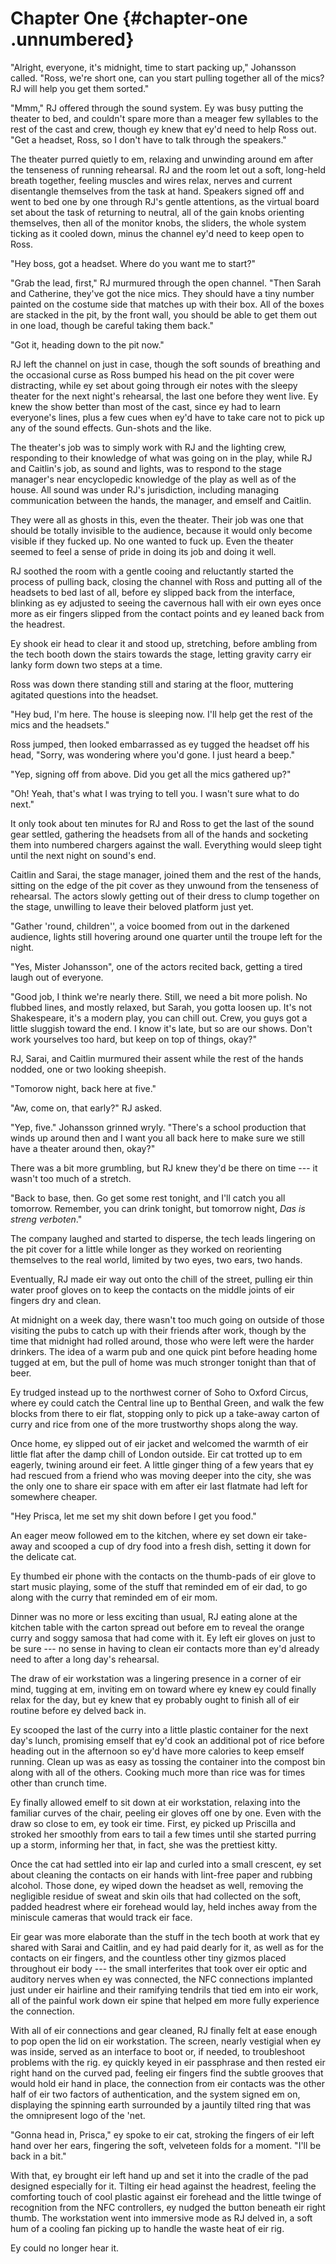 Chapter One {#chapter-one .unnumbered}
===========

"Alright, everyone, it's midnight, time to start packing up," Johansson called. "Ross, we're short one, can you start pulling together all of the mics? RJ will help you get them sorted."

"Mmm," RJ offered through the sound system. Ey was busy putting the theater to bed, and couldn't spare more than a meager few syllables to the rest of the cast and crew, though ey knew that ey'd need to help Ross out. "Get a headset, Ross, so I don't have to talk through the speakers."

The theater purred quietly to em, relaxing and unwinding around em after the tenseness of running rehearsal. RJ and the room let out a soft, long-held breath together, feeling muscles and wires relax, nerves and current disentangle themselves from the task at hand. Speakers signed off and went to bed one by one through RJ's gentle attentions, as the virtual board set about the task of returning to neutral, all of the gain knobs orienting themselves, then all of the monitor knobs, the sliders, the whole system ticking as it cooled down, minus the channel ey'd need to keep open to Ross.

"Hey boss, got a headset. Where do you want me to start?"

"Grab the lead, first," RJ murmured through the open channel. "Then Sarah and Catherine, they've got the nice mics. They should have a tiny number painted on the costume side that matches up with their box. All of the boxes are stacked in the pit, by the front wall, you should be able to get them out in one load, though be careful taking them back."

"Got it, heading down to the pit now."

RJ left the channel on just in case, though the soft sounds of breathing and the occasional curse as Ross bumped his head on the pit cover were distracting, while ey set about going through eir notes with the sleepy theater for the next night's rehearsal, the last one before they went live. Ey knew the show better than most of the cast, since ey had to learn everyone's lines, plus a few cues when ey'd have to take care not to pick up any of the sound effects. Gun-shots and the like.

The theater's job was to simply work with RJ and the lighting crew, responding to their knowledge of what was going on in the play, while RJ and Caitlin's job, as sound and lights, was to respond to the stage manager's near encyclopedic knowledge of the play as well as of the house. All sound was under RJ's jurisdiction, including managing communication between the hands, the manager, and emself and Caitlin.

They were all as ghosts in this, even the theater. Their job was one that should be totally invisible to the audience, because it would only become visible if they fucked up. No one wanted to fuck up. Even the theater seemed to feel a sense of pride in doing its job and doing it well.

RJ soothed the room with a gentle cooing and reluctantly started the process of pulling back, closing the channel with Ross and putting all of the headsets to bed last of all, before ey slipped back from the interface, blinking as ey adjusted to seeing the cavernous hall with eir own eyes once more as eir fingers slipped from the contact points and ey leaned back from the headrest.

Ey shook eir head to clear it and stood up, stretching, before ambling from the tech booth down the stairs towards the stage, letting gravity carry eir lanky form down two steps at a time.

Ross was down there standing still and staring at the floor, muttering agitated questions into the headset.

"Hey bud, I'm here. The house is sleeping now. I'll help get the rest of the mics and the headsets."

Ross jumped, then looked embarrassed as ey tugged the headset off his head, "Sorry, was wondering where you'd gone. I just heard a beep."

"Yep, signing off from above. Did you get all the mics gathered up?"

"Oh! Yeah, that's what I was trying to tell you. I wasn't sure what to do next."

It only took about ten minutes for RJ and Ross to get the last of the sound gear settled, gathering the headsets from all of the hands and socketing them into numbered chargers against the wall. Everything would sleep tight until the next night on sound's end.

Caitlin and Sarai, the stage manager, joined them and the rest of the hands, sitting on the edge of the pit cover as they unwound from the tenseness of rehearsal. The actors slowly getting out of their dress to clump together on the stage, unwilling to leave their beloved platform just yet.

"Gather 'round, children'', a voice boomed from out in the darkened audience, lights still hovering around one quarter until the troupe left for the night.

"Yes, Mister Johansson", one of the actors recited back, getting a tired laugh out of everyone.

"Good job, I think we're nearly there. Still, we need a bit more polish. No flubbed lines, and mostly relaxed, but Sarah, you gotta loosen up. It's not Shakespeare, it's a modern play, you can chill out. Crew, you guys got a little sluggish toward the end. I know it's late, but so are our shows. Don't work yourselves too hard, but keep on top of things, okay?"

RJ, Sarai, and Caitlin murmured their assent while the rest of the hands nodded, one or two looking sheepish.

"Tomorow night, back here at five."

"Aw, come on, that early?" RJ asked.

"Yep, five." Johansson grinned wryly. "There's a school production that winds up around then and I want you all back here to make sure we still have a theater around then, okay?"

There was a bit more grumbling, but RJ knew they'd be there on time --- it wasn't too much of a stretch.

"Back to base, then. Go get some rest tonight, and I'll catch you all tomorrow. Remember, you can drink tonight, but tomorrow night, *Das is streng verboten*."

The company laughed and started to disperse, the tech leads lingering on the pit cover for a little while longer as they worked on reorienting themselves to the real world, limited by two eyes, two ears, two hands.

Eventually, RJ made eir way out onto the chill of the street, pulling eir thin water proof gloves on to keep the contacts on the middle joints of eir fingers dry and clean.

At midnight on a week day, there wasn't too much going on outside of those visiting the pubs to catch up with their friends after work, though by the time that midnight had rolled around, those who were left were the harder drinkers. The idea of a warm pub and one quick pint before heading home tugged at em, but the pull of home was much stronger tonight than that of beer.

Ey trudged instead up to the northwest corner of Soho to Oxford Circus, where ey could catch the Central line up to Benthal Green, and walk the few blocks from there to eir flat, stopping only to pick up a take-away carton of curry and rice from one of the more trustworthy shops along the way.

Once home, ey slipped out of eir jacket and welcomed the warmth of eir little flat after the damp chill of London outside. Eir cat trotted up to em eagerly, twining around eir feet. A little ginger thing of a few years that ey had rescued from a friend who was moving deeper into the city, she was the only one to share eir space with em after eir last flatmate had left for somewhere cheaper.

"Hey Prisca, let me set my shit down before I get you food."

An eager meow followed em to the kitchen, where ey set down eir take-away and scooped a cup of dry food into a fresh dish, setting it down for the delicate cat.

Ey thumbed eir phone with the contacts on the thumb-pads of eir glove to start music playing, some of the stuff that reminded em of eir dad, to go along with the curry that reminded em of eir mom.

Dinner was no more or less exciting than usual, RJ eating alone at the kitchen table with the carton spread out before em to reveal the orange curry and soggy samosa that had come with it. Ey left eir gloves on just to be sure --- no sense in having to clean eir contacts more than ey'd already need to after a long day's rehearsal.

The draw of eir workstation was a lingering presence in a corner of eir mind, tugging at em, inviting em on toward where ey knew ey could finally relax for the day, but ey knew that ey probably ought to finish all of eir routine before ey delved back in.

Ey scooped the last of the curry into a little plastic container for the next day's lunch, promising emself that ey'd cook an additional pot of rice before heading out in the afternoon so ey'd have more calories to keep emself running. Clean up was as easy as tossing the container into the compost bin along with all of the others. Cooking much more than rice was for times other than crunch time.

Ey finally allowed emelf to sit down at eir workstation, relaxing into the familiar curves of the chair, peeling eir gloves off one by one. Even with the draw so close to em, ey took eir time. First, ey picked up Priscilla and stroked her smoothly from ears to tail a few times until she started purring up a storm, informing her that, in fact, she was the prettiest kitty.

Once the cat had settled into eir lap and curled into a small crescent, ey set about cleaning the contacts on eir hands with lint-free paper and rubbing alcohol. Those done, ey wiped down the headset as well, removing the negligible residue of sweat and skin oils that had collected on the soft, padded headrest where eir forehead would lay, held inches away from the miniscule cameras that would track eir face.

Eir gear was more elaborate than the stuff in the tech booth at work that ey shared with Sarai and Caitlin, and ey had paid dearly for it, as well as for the contacts on eir fingers, and the countless other tiny gizmos placed throughout eir body --- the small interferites that took over eir optic and auditory nerves when ey was connected, the NFC connections implanted just under eir hairline and their ramifying tendrils that tied em into eir work, all of the painful work down eir spine that helped em more fully experience the connection.

With all of eir connections and gear cleaned, RJ finally felt at ease enough to pop open the lid on eir workstation. The screen, nearly vestigial when ey was inside, served as an interface to boot or, if needed, to troubleshoot problems with the rig. ey quickly keyed in eir passphrase and then rested eir right hand on the curved pad, feeling eir fingers find the subtle grooves that would hold eir hand in place, the connection from eir contacts was the other half of eir two factors of authentication, and the system signed em on, displaying the spinning earth surrounded by a jauntily tilted ring that was the omnipresent logo of the 'net.

"Gonna head in, Prisca," ey spoke to eir cat, stroking the fingers of eir left hand over her ears, fingering the soft, velveteen folds for a moment. "I'll be back in a bit."

With that, ey brought eir left hand up and set it into the cradle of the pad designed especially for it. Tilting eir head against the headrest, feeling the comforting touch of cool plastic against eir forehead and the little twinge of recognition from the NFC controllers, ey nudged the button beneath eir right thumb. The workstation went into immersive mode as RJ delved in, a soft hum of a cooling fan picking up to handle the waste heat of eir rig.

Ey could no longer hear it.
